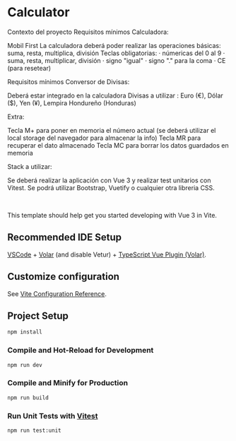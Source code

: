 # Calculator

Contexto del proyecto Requisitos mínimos Calculadora:

Mobil First La calculadora deberá poder realizar las operaciones básicas: suma, resta, multiplica, división Teclas obligatorias: · númericas del 0 al 9 · suma, resta, multiplicar, división · signo "igual" · signo "." para la coma · CE (para resetear)​

Requisitos mínimos Conversor de Divisas:

Deberá estar integrado en la calculadora Divisas a utilizar : Euro (€), Dólar ($), Yen (¥), Lempira Hondureño (Honduras)​

Extra:

Tecla M+ para poner en memoria el número actual (se deberá utilizar el local storage del navegador para almacenar la info) Tecla MR para recuperar el dato almacenado Tecla MC para borrar los datos guardados en memoria​

Stack a utilizar:

Se deberá realizar la aplicación con Vue 3 y realizar test unitarios con Vitest. Se podrá utilizar Bootstrap, Vuetify o cualquier otra libreria CSS.

​

This template should help get you started developing with Vue 3 in Vite.

## Recommended IDE Setup

[VSCode](https://code.visualstudio.com/) + [Volar](https://marketplace.visualstudio.com/items?itemName=Vue.volar) (and disable Vetur) + [TypeScript Vue Plugin (Volar)](https://marketplace.visualstudio.com/items?itemName=Vue.vscode-typescript-vue-plugin).

## Customize configuration

See [Vite Configuration Reference](https://vitejs.dev/config/).

## Project Setup

```sh
npm install
```

### Compile and Hot-Reload for Development

```sh
npm run dev
```

### Compile and Minify for Production

```sh
npm run build
```

### Run Unit Tests with [Vitest](https://vitest.dev/)

```sh
npm run test:unit
```
